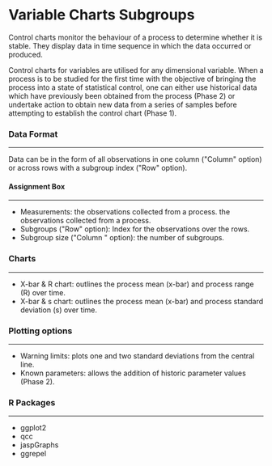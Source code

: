 Variable Charts Subgroups
==========================
Control charts monitor the behaviour of a process to determine whether it is stable. They display data in time sequence in which the data occurred or produced.

Control charts for variables are utilised for any dimensional variable. 
When a process is to be studied for the first time with the objective of bringing the process into a state of statistical control, one can either use historical data which have previously been obtained from the process (Phase 2) or undertake action to obtain new data from a series of samples before attempting to establish the control chart (Phase 1).

### Data Format
-------
Data can be in the form of all observations in one column ("Column" option) or across rows with a subgroup index ("Row" option).

#### Assignment Box 
-------
- Measurements: the observations collected from a process. the observations collected from a process. 
- Subgroups ("Row" option): Index for the observations over the rows. 
- Subgroup size ("Column " option): the number of subgroups. 

### Charts
-------
- X-bar & R chart: outlines the process mean (x-bar) and process range (R) over time.
- X-bar & s chart: outlines the process mean (x-bar) and process standard deviation (s) over time.

### Plotting options
-------
- Warning limits: plots one and two standard deviations from the central line. 
- Known parameters: allows the addition of historic parameter values (Phase 2). 

### R Packages
-------
- ggplot2
- qcc
- jaspGraphs
- ggrepel